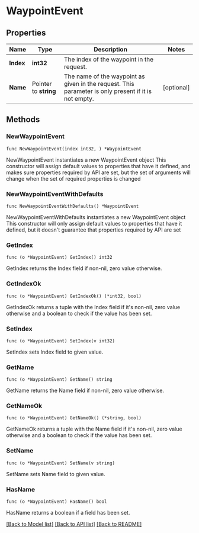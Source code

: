 # WaypointEvent

## Properties

Name | Type | Description | Notes
------------ | ------------- | ------------- | -------------
**Index** | **int32** | The index of the waypoint in the request. | 
**Name** | Pointer to **string** | The name of the waypoint as given in the request. This parameter is only present if it is not empty. | [optional] 

## Methods

### NewWaypointEvent

`func NewWaypointEvent(index int32, ) *WaypointEvent`

NewWaypointEvent instantiates a new WaypointEvent object
This constructor will assign default values to properties that have it defined,
and makes sure properties required by API are set, but the set of arguments
will change when the set of required properties is changed

### NewWaypointEventWithDefaults

`func NewWaypointEventWithDefaults() *WaypointEvent`

NewWaypointEventWithDefaults instantiates a new WaypointEvent object
This constructor will only assign default values to properties that have it defined,
but it doesn't guarantee that properties required by API are set

### GetIndex

`func (o *WaypointEvent) GetIndex() int32`

GetIndex returns the Index field if non-nil, zero value otherwise.

### GetIndexOk

`func (o *WaypointEvent) GetIndexOk() (*int32, bool)`

GetIndexOk returns a tuple with the Index field if it's non-nil, zero value otherwise
and a boolean to check if the value has been set.

### SetIndex

`func (o *WaypointEvent) SetIndex(v int32)`

SetIndex sets Index field to given value.


### GetName

`func (o *WaypointEvent) GetName() string`

GetName returns the Name field if non-nil, zero value otherwise.

### GetNameOk

`func (o *WaypointEvent) GetNameOk() (*string, bool)`

GetNameOk returns a tuple with the Name field if it's non-nil, zero value otherwise
and a boolean to check if the value has been set.

### SetName

`func (o *WaypointEvent) SetName(v string)`

SetName sets Name field to given value.

### HasName

`func (o *WaypointEvent) HasName() bool`

HasName returns a boolean if a field has been set.


[[Back to Model list]](../README.md#documentation-for-models) [[Back to API list]](../README.md#documentation-for-api-endpoints) [[Back to README]](../README.md)


